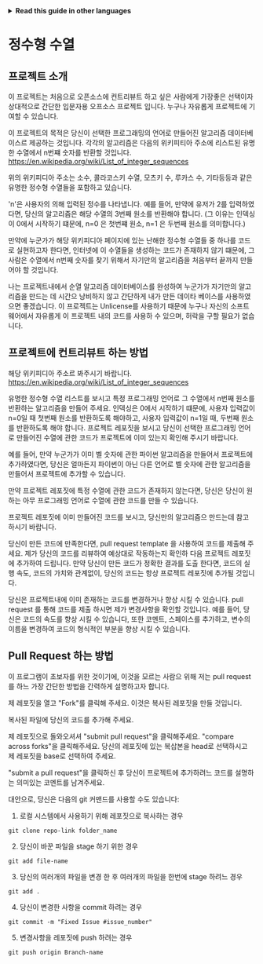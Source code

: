 <!-- Do not translate this -->
<details>
<summary>
<strong> Read this guide in other languages </strong>
</summary>
    <ul>
        <li><a href="https://github.com/Twiggecode/Integer-Sequences/blob/main/README.md"> English </a></li>
        <li><a href="./README Translations\README_KR.md"> Korean </a></li>
        <li><a href="./README Translations\README_ES.md"> Spanish </a></li>
        <li><a href="./README Translations\README_RO.md"> Romanian </a></li>
        <li><a href="./README Translations\README_PT.md"> Portuguese </a></li>
        <li><a href="./README Translations\README_ID.md"> Indonesian </a></li>
    </ul>
</details>
<!-- Do not translate this -->

# 정수형 수열

## 프로젝트 소개 

이 프로젝트는 처음으로 오픈소스에 컨트리뷰트 하고 싶은 사람에게 가장좋은 선택이자 상대적으로 간단한 입문자용 오프소스 프로젝트 입니다. 누구나 자유롭게 프로젝트에 기여할 수 있습니다.

이 프로젝트의 목적은 당신이 선택한 프로그래밍의 언어로 만들어진 알고리즘 데이터베이스르 제공하는 것입니다. 각각의 알고리즘은 다음의 위키피티아 주소에 리스트된 유명한 수열에서 n번쨰 숫자를 반환할 것입니다. https://en.wikipedia.org/wiki/List_of_integer_sequences

위의 위키피디아 주소는 소수, 콜라코스키 수열, 모츠키 수, 루카스 수, 기타등등과 같은 유명한 정수형 수열들을 포함하고 있습니다. 

'n'은 사용자의 의해 입력된 정수를 나타냅니다. 예를 들어, 만약에 유저가 2를 입력하였다면, 당신의 알고리즘은 해당 수열의 3번째 원소를 반환해야 합니다. (그 이유는 인덱싱이 0에서 시작하기 떄문에, n=0 은 첫번쨰 원소, n=1 은 두번째 원소를 의미합니다.)

만약에 누군가가 해당 위키피디아 페이지에 있는 난해한 정수형 수열들 중 하나를 코드로 실현하고자 한다면, 인터넷에 이 수열들을 생성하는 코드가 존재하지 않기 떄문에, 그 사람은 수열에서 n번째 숫자를 찾기 위해서 자기만의 알고리즘을 처음부터 끝까지 만들어야 할 것입니다. 

나는 프로젝트내에서 순열 알고리즘 데이터베이스를 완성하여 누군가가 자기만의 알고리즘을 만드는 데 시간으 낭비하지 않고 간단하게 내가 만든 데이타 베이스를 사용하였으면 좋겠습니다. 이 프로젝트는 Unlicense를 사용하기 때문에 누구나 자신의 소프트웨어에서 자유롭게 이 프로젝트 내의 코드를 사용하 수 있으며, 허락을 구할 필요가 없습니다.

## 프로젝트에 컨트리뷰트 하는 방법

해당 위키피디아 주소르 봐주시기 바랍니다.  https://en.wikipedia.org/wiki/List_of_integer_sequences

유명한 정수형 수열 리스트를 보시고 특정 프로그래밍 언어로 그 수열에서 n번째 원소를 반환하는 알고리즘을 만들어 주세요. 인덱싱은 0에서 시작하기 떄문에, 사용자 입력값이 n=0일 때 첫번째 원소를 반환하도록 해야하고, 사용자 입력값이 n=1일 때, 두번째 원소를 반환하도록 해야 합니다. 프로젝트 레포짓을 보시고 당신이 선택한 프로그래밍 언어로 만들어진 수열에 관한 코드가 프로젝트에 이미 있는지 확인해 주시기 바랍니다.

예를 들어, 만약 누군가가 이미 벨 숫자에 관한 파이썬 알고리즘을 만들어서 프로젝트에 추가하였다면, 당신은 얼마든지 파이썬이 아닌 다른 언어로 벨 숫자에 관한 알고리즘을 만들어서 프로젝트에 추가할 수 있습니다. 

만약 프로젝트 레포짓에 특정 수열에 관한 코드가 존재하지 않는다면, 당신은 당신이 원하는 아무 프로그래밍 언어로 수열에 관한 코드를 만들 수 있습니다.

프로젝트 레포짓에 이미 만들어진 코드를 보시고, 당신만의 알고리즘으 만드는데 참고 하시기 바랍니다.

당신이 만든 코드에 만족한다면, pull request template 을 사용하여 코드를 제출해 주세요. 제가 당신의 코드를 리뷰하여 예상대로 작동하는지 확인하 다음 프로젝트 레포짓에 추가하여 드립니다. 만약 당신이 만든 코드가 정확한 결과를 도출 한다면, 코드의 실행 속도, 코드의 가치와 관계없이, 당신의 코드는 항상 프로젝트 레포짓에 추가될 것입니다. 

당신은 프로젝트내에 이미 존재하는 코드를 변경하거나 향상 시킬 수 있습니다. pull request 를 통해 코드를 제출 하시면 제가 변경사항을 확인할 것입니다. 예를 들어, 당신은 코드의 속도를 향상 시킬 수 있습니다, 또한 코멘트, 스페이스를 추가하고, 변수의 이름을 변경하여 코드의 형식적인 부분을 향상 시킬 수 있습니다.



## Pull Request 하는 방법

이 프로그램이 초보자를 위한 것이기에, 이것을 모르는 사람으 위해 저는 pull request를 하느 가장 간단한 방법을 간력하게 설명하고자 합니다.

제 레포짓을 열고 "Fork"를 클릭해 주세요. 이것은 복사된 레포짓을 만들 것입니다.

복사된 파일에 당신의 코드를 추가해 주세요.

제 레포짓으로 돌와오셔셔 "submit pull request"을 클릭해주세요. "compare across forks"을 클릭해주세요. 당신의 레포짓에 있는 복삽본을 head로 선택하시고 제 레포짓을 base로 선택하여 주세요.

"submit a pull request"을 클릭하신 후 당신이 프로젝트에 추가하려느 코드를 설명하는 의미있는 코멘트를 남겨주세요.


대안으로, 당신은 다음의 git 커맨드를 사용할 수도 있습니다:

1. 로컬 시스템에서 사용하기 위해 레포짓으로 복사하는 경우

```git clone repo-link folder_name```

2. 당신이 바꾼 파일을 stage 하기 위한 경우

```git add file-name```
   
3. 당신의 여러개의 파일을 변경 한 후 여러개의 파일을 한번에 stage 하려느 경우

```git add .``` 

4. 당신이 변경한 사항을 commit 하려는 경우

```git commit -m "Fixed Issue #issue_number"```

5. 변경사항을 레포짓에 push 하려는 경우

```git push origin Branch-name```
